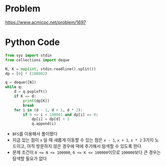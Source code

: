 # Problem
https://www.acmicpc.net/problem/1697

# Python Code
```python
from sys import stdin
from collections import deque

N, K = map(int, stdin.readline().split())
dp = [0] * (100002)

q = deque([N])
while q:
    d = q.popleft()
    if K == d:
        print(dp[K])
        break
    for i in (d - 1, d + 1, d * 2):
        if 0 <= i < 100001 and dp[i] == 0:
            dp[i] = dp[d] + 1
            q.append(i)
```
- `BFS`를 이용해서 풀이했다
- 지금 있는 점이 `x` 일 때 새롭게 이동할 수 있는 점은  `x - 1`, `x + 1`, `x * 2` 3가지 노드이고, 아직 방문하지 않은 경우에 덱에 추가해서 탐색할 수 있도록 한다
- 문제 조건이 `0 <= N <= 100000`, `0 <= K <= 100000`이므로 `100000`보다 큰 경우는 탐색할 필요가 없다